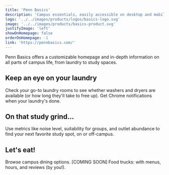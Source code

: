 ```yaml
---
title: 'Penn Basics'
description: 'Campus essentials, easily accessible on desktop and mobile'
logo: '../../images/products/logos/basics-logo.svg'
image: '../../images/products/basics-product.svg'
justifyImage: 'left'
showOnHomepage: false
orderOnHomepage: -1
link: 'https://pennbasics.com/'
---
```


Penn Basics offers a customizable homepage and in-depth information on all parts of campus life, from laundry to study spaces.

## Keep an eye on your laundry

Check your go-to laundry rooms to see whether washers and dryers are available (or how long they'll take to free up). Get Chrome notifications when your laundry's done.

## On that study grind...

Use metrics like noise level, suitability for groups, and outlet abundance to find your next favorite study spot, on or off-campus.

## Let's eat!

Browse campus dining options. [COMING SOON] Food trucks: with menus, hours, and reviews (by you!).
